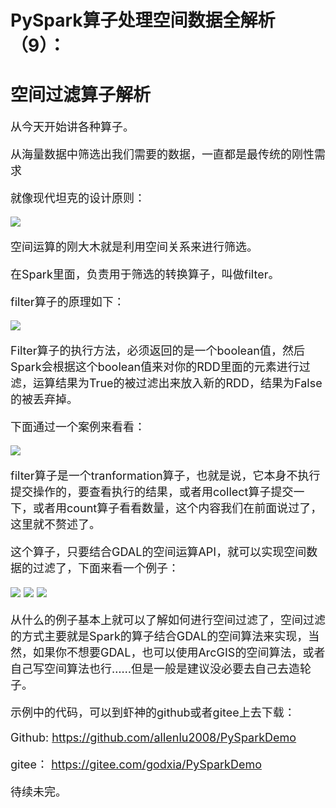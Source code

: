 # PySpark算子处理空间数据全解析（9）：
# 空间过滤算子解析
<font size=4>
从今天开始讲各种算子。

从海量数据中筛选出我们需要的数据，一直都是最传统的刚性需求

就像现代坦克的设计原则：

<img src="./img/1.jpg"/>


空间运算的刚大木就是利用空间关系来进行筛选。

在Spark里面，负责用于筛选的转换算子，叫做filter。

filter算子的原理如下：

<img src="./img/2.jpg"/>

Filter算子的执行方法，必须返回的是一个boolean值，然后Spark会根据这个boolean值来对你的RDD里面的元素进行过滤，运算结果为True的被过滤出来放入新的RDD，结果为False的被丢弃掉。

下面通过一个案例来看看：

<img src="./img/3.jpg"/>

filter算子是一个tranformation算子，也就是说，它本身不执行提交操作的，要查看执行的结果，或者用collect算子提交一下，或者用count算子看看数量，这个内容我们在前面说过了，这里就不赘述了。

这个算子，只要结合GDAL的空间运算API，就可以实现空间数据的过滤了，下面来看一个例子：

<img src="./img/41.jpg"/>

<img src="./img/42.jpg"/>

<img src="./img/43.jpg"/>

从什么的例子基本上就可以了解如何进行空间过滤了，空间过滤的方式主要就是Spark的算子结合GDAL的空间算法来实现，当然，如果你不想要GDAL，也可以使用ArcGIS的空间算法，或者自己写空间算法也行……但是一般是建议没必要去自己去造轮子。

示例中的代码，可以到虾神的github或者gitee上去下载：

Github:
https://github.com/allenlu2008/PySparkDemo

gitee：
https://gitee.com/godxia/PySparkDemo

待续未完。
</font>